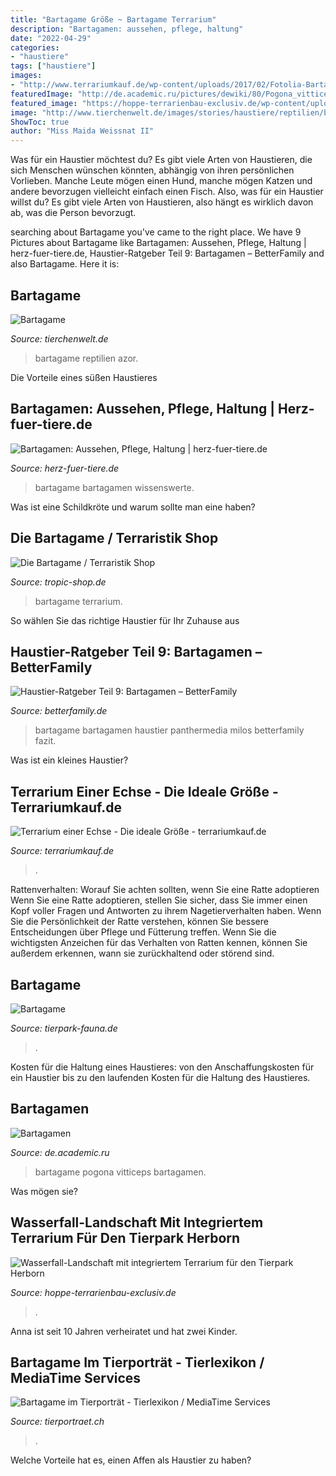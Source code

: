 ```yaml
---
title: "Bartagame Größe ~ Bartagame Terrarium"
description: "Bartagamen: aussehen, pflege, haltung"
date: "2022-04-29"
categories:
- "haustiere"
tags: ["haustiere"]
images:
- "http://www.terrariumkauf.de/wp-content/uploads/2017/02/Fotolia-Bartagame-Echse-1024x627.jpg"
featuredImage: "http://de.academic.ru/pictures/dewiki/80/Pogona_vitticeps_close-up_2009_G1.jpg"
featured_image: "https://hoppe-terrarienbau-exclusiv.de/wp-content/uploads/2016/08/Raumtotale.jpg"
image: "http://www.tierchenwelt.de/images/stories/haustiere/reptilien/bartagame_fuetterung_l.jpg"
ShowToc: true
author: "Miss Maida Weissnat II"
---
```



Was für ein Haustier möchtest du?
Es gibt viele Arten von Haustieren, die sich Menschen wünschen könnten, abhängig von ihren persönlichen Vorlieben. Manche Leute mögen einen Hund, manche mögen Katzen und andere bevorzugen vielleicht einfach einen Fisch. Also, was für ein Haustier willst du? Es gibt viele Arten von Haustieren, also hängt es wirklich davon ab, was die Person bevorzugt.

	

		
searching about Bartagame you've came to the right place. We have 9 Pictures about Bartagame like Bartagamen: Aussehen, Pflege, Haltung | herz-fuer-tiere.de, Haustier-Ratgeber Teil 9: Bartagamen – BetterFamily and also Bartagame. Here it is:
		
    
## Bartagame

<img loading=lazy src="http://www.tierchenwelt.de/images/stories/haustiere/reptilien/bartagame_fuetterung_l.jpg" onerror="this.onerror=null;this.src='https://tse2.mm.bing.net/th?id=OIP.JkoIKW00EhQ6fheobHr57gHaE8&amp;pid=15.1';" alt="Bartagame">

_Source: tierchenwelt.de_

>bartagame reptilien azor. 

	

Die Vorteile eines süßen Haustieres

    
## Bartagamen: Aussehen, Pflege, Haltung | Herz-fuer-tiere.de

<img loading=lazy src="https://images.herz-fuer-tiere.de/images/_aliases/1440w/6/1/0/7/227016-1-de-DE/Bartagame_Aufmacher.jpg" onerror="this.onerror=null;this.src='https://tse3.mm.bing.net/th?id=OIP.p4EGE-2kZyeBt1NGo7wdUwHaE8&amp;pid=15.1';" alt="Bartagamen: Aussehen, Pflege, Haltung | herz-fuer-tiere.de">

_Source: herz-fuer-tiere.de_

>bartagame bartagamen wissenswerte. 

	

Was ist eine Schildkröte und warum sollte man eine haben?

    
## Die Bartagame / Terraristik Shop

<img loading=lazy src="https://www.tropic-shop.de/images/content/Bilder_Artikelbeschreibungen/Bartagame_Terrarium.jpg" onerror="this.onerror=null;this.src='https://tse1.mm.bing.net/th?id=OIP.Y7ZJngyVBGDqmKj8RaCZvwHaE6&amp;pid=15.1';" alt="Die Bartagame / Terraristik Shop">

_Source: tropic-shop.de_

>bartagame terrarium. 

	

So wählen Sie das richtige Haustier für Ihr Zuhause aus

    
## Haustier-Ratgeber Teil 9: Bartagamen – BetterFamily

<img loading=lazy src="https://betterfamily.de/wp-content/uploads/2017/04/Bartagame-Terrarium-1.jpg" onerror="this.onerror=null;this.src='https://tse2.mm.bing.net/th?id=OIP.aZQ2aucadaXcBC8IGyzn9wHaFj&amp;pid=15.1';" alt="Haustier-Ratgeber Teil 9: Bartagamen – BetterFamily">

_Source: betterfamily.de_

>bartagame bartagamen haustier panthermedia milos betterfamily fazit. 

	

Was ist ein kleines Haustier?

    
## Terrarium Einer Echse - Die Ideale Größe - Terrariumkauf.de

<img loading=lazy src="http://www.terrariumkauf.de/wp-content/uploads/2017/02/Fotolia-Bartagame-Echse-1024x627.jpg" onerror="this.onerror=null;this.src='https://tse3.mm.bing.net/th?id=OIP.0wV80cvLayTwEsMISuQFBgHaEi&amp;pid=15.1';" alt="Terrarium einer Echse - Die ideale Größe - terrariumkauf.de">

_Source: terrariumkauf.de_

>. 

	

Rattenverhalten: Worauf Sie achten sollten, wenn Sie eine Ratte adoptieren
Wenn Sie eine Ratte adoptieren, stellen Sie sicher, dass Sie immer einen Kopf voller Fragen und Antworten zu ihrem Nagetierverhalten haben. Wenn Sie die Persönlichkeit der Ratte verstehen, können Sie bessere Entscheidungen über Pflege und Fütterung treffen. Wenn Sie die wichtigsten Anzeichen für das Verhalten von Ratten kennen, können Sie außerdem erkennen, wann sie zurückhaltend oder störend sind.

    
## Bartagame

<img loading=lazy src="https://www.tierpark-fauna.de/.cm4all/uproc.php/0/Eigene Bilder/Reptilien/.DSC_9437.JPG/picture-1200?_=16b1db90850" onerror="this.onerror=null;this.src='https://tse1.mm.bing.net/th?id=OIP.ufKLfLu_-_ySUAxIDtbXrwHaE8&amp;pid=15.1';" alt="Bartagame">

_Source: tierpark-fauna.de_

>. 

	

Kosten für die Haltung eines Haustieres: von den Anschaffungskosten für ein Haustier bis zu den laufenden Kosten für die Haltung des Haustieres.

    
## Bartagamen

<img loading=lazy src="http://de.academic.ru/pictures/dewiki/80/Pogona_vitticeps_close-up_2009_G1.jpg" onerror="this.onerror=null;this.src='https://tse2.mm.bing.net/th?id=OIP.5qnSbLnYz37iy4MJgJLzIAHaEK&amp;pid=15.1';" alt="Bartagamen">

_Source: de.academic.ru_

>bartagame pogona vitticeps bartagamen. 

	

Was mögen sie?

    
## Wasserfall-Landschaft Mit Integriertem Terrarium Für Den Tierpark Herborn

<img loading=lazy src="https://hoppe-terrarienbau-exclusiv.de/wp-content/uploads/2016/08/Raumtotale.jpg" onerror="this.onerror=null;this.src='https://tse1.mm.bing.net/th?id=OIP.eXJUaWKL8rv4LfIg5lA6yAHaE7&amp;pid=15.1';" alt="Wasserfall-Landschaft mit integriertem Terrarium für den Tierpark Herborn">

_Source: hoppe-terrarienbau-exclusiv.de_

>. 

	

Anna ist seit 10 Jahren verheiratet und hat zwei Kinder.

    
## Bartagame Im Tierporträt - Tierlexikon / MediaTime Services

<img loading=lazy src="http://www.tierportraet.ch/bilder/bartagame.jpg" onerror="this.onerror=null;this.src='https://tse2.mm.bing.net/th?id=OIP.XD2mLufxDd75v1FiSWr09AHaFb&amp;pid=15.1';" alt="Bartagame im Tierporträt - Tierlexikon / MediaTime Services">

_Source: tierportraet.ch_

>. 

	

Welche Vorteile hat es, einen Affen als Haustier zu haben?


